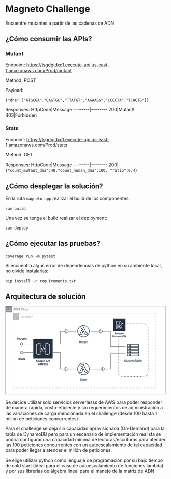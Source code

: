 # Magneto Challenge
Encuentre mutantes a partir de las cadenas de ADN

## ¿Cómo consumir las APIs?

### Mutant

Endpoint: https://tsgdgidxc1.execute-api.us-east-1.amazonaws.com/Prod/mutant

Method: POST

Payload:
```
{"dna":["ATGCGA","CAGTGC","TTATGT","AGAAGG","CCCCTA","TCACTG"]}
```
Responses:
HttpCode|Message
--------|--------
200|Mutant!
403|Forbidden

### Stats
Endpoint: https://tsgdgidxc1.execute-api.us-east-1.amazonaws.com/Prod/stats

Method: GET

Responses:
HttpCode|Message
--------|--------
200|```{"count_mutant_dna":40,"count_human_dna":100, "ratio":0.4}```

## ¿Cómo desplegar la solución?

En la ruta ```magneto-app``` realizar el build de los componentes:
```
sam build
```
Una vez se tenga el build realizar el deployment:
```
sam deploy
```

## ¿Cómo ejecutar las pruebas?

```
coverage run -m pytest
```

Si encuentra algun error de dependencias de python en su ambiente local, no olvide instalarlas:
```
pip install -r requirements.txt
```

## Arquitectura de solución

![Arquitectura](https://github.com/jfmatheusg/magneto/blob/main/wiki/MercadoLibre.png?raw=true)

Se decide utilizar solo servicios serverlesss de AWS para poder responder de manera rápida, costo-eficiente y sin requerimientos de administración a las variaciones de carga mencionada en el challenge (desde 100 hasta 1 millon de peticiones concurrentes).

Para el challenge se deja sin capacidad aprovisionada (On-Demand) para la tabla de DynamoDB pero para un escenario de implementación realista se podría configurar una capacidad mínima de lecturas/escrituras para atender las 100 peticiones concurrentes con un autoescalamiento de tal capacidad para poder llegar a atender el millón de peticiones.

Se elige utilizar python como lenguaje de programación por su bajo tiempo de cold start (ideal para el caso de autoescalamiento de funciones lambda) y por sus librerías de álgebra lineal para el manejo de la matriz de ADN
